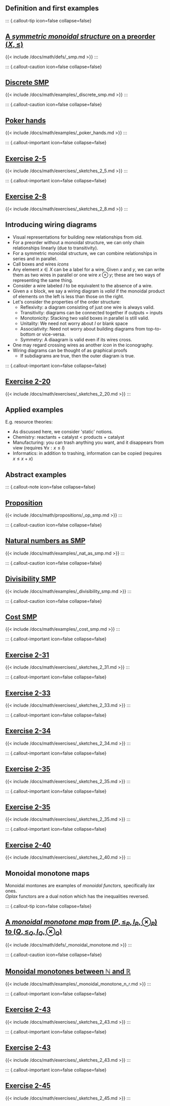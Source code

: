 ## Definition and first examples

::: {.callout-tip icon=false collapse=false}
## [A *symmetric monoidal structure* on a preorder $(X, \leq)$](/docs/math/defs/smp.qmd)
  {{< include /docs/math/defs/_smp.md >}}
:::

::: {.callout-caution icon=false collapse=false}
## [Discrete SMP](/docs/math/examples/discrete_smp.qmd)
  {{< include /docs/math/examples/_discrete_smp.md >}}
:::

::: {.callout-caution icon=false collapse=false}
## [Poker hands](/docs/math/examples/poker_hands.qmd)
  {{< include /docs/math/examples/_poker_hands.md >}}
:::

::: {.callout-important icon=false collapse=false}
## [Exercise 2-5](/docs/math/exercises/sketches_2_5.qmd)
{{< include /docs/math/exercises/_sketches_2_5.md >}}
:::

::: {.callout-important icon=false collapse=false}
## [Exercise 2-8](/docs/math/exercises/sketches_2_8.qmd)
{{< include /docs/math/exercises/_sketches_2_8.md >}}
:::


## Introducing wiring diagrams

- Visual representations for building new relationships from old.
- For a preorder without a monoidal structure, we can only chain relationships 
  linearly (due to transitivity).
- For a symmetric monoidal structure, we can combine relationships in series and 
  in parallel.
- Call boxes and wires *icons*
- Any element $x \in X$ can be a label for a wire. Given $x$ and $y$, we can 
  write them as two wires in parallel or one wire $x \otimes y$; these are two 
  ways of representing the same thing.
- Consider a wire labeled $I$ to be equivalent to the absence of a wire.
- Given a $\leq$ block, we say a wiring diagram is *valid* if the monoidal 
  product of elements on the left is less than those on the right.
- Let's consider the properties of the order structure:
    - Reflexivity: a diagram consisting of just one wire is always valid.
    - Transitivity: diagrams can be connected together if outputs = inputs
    - Monotonicity: Stacking two valid boxes in parallel is still valid.
    - Unitality: We need not worry about $I$ or blank space
    - Associativity: Need not worry about building diagrams from top-to-bottom 
      or vice-versa.
    - Symmetry: A diaagram is valid even if its wires cross.
- One may regard crossing wires as another *icon* in the iconography.
- Wiring diagrams can be thought of as graphical proofs
    - If subdiagrams are true, then the outer diagram is true.

::: {.callout-important icon=false collapse=false}
## [Exercise 2-20](/docs/math/exercises/sketches_2_20.qmd)
{{< include /docs/math/exercises/_sketches_2_20.md >}}
:::

## Applied examples
E.g. resource theories:

- As discussed here, we consider 'static' notions.
- Chemistry: reactants + catalyst $<$ products + catalyst
- Manufacturing: you can trash anything you want, and it disappears from view 
  (requires $\forall x: x \leq I$)
- Informatics: in addition to trashing, information can be copied 
  (requires $x \leq x + x$)

## Abstract examples

::: {.callout-note icon=false collapse=false}
## [Proposition](/docs/math/propositions/op_smp.qmd)
{{< include /docs/math/propositions/_op_smp.md >}}
:::

::: {.callout-caution icon=false collapse=false}
## [Natural numbers as SMP](/docs/math/examples/nat_as_smp.qmd)
{{< include /docs/math/examples/_nat_as_smp.md >}}
:::

::: {.callout-caution icon=false collapse=false}
## [Divisibility SMP](/docs/math/examples/divisibility_smp.qmd)
{{< include /docs/math/examples/_divisibility_smp.md >}}
:::

::: {.callout-caution icon=false collapse=false}
## [Cost SMP](/docs/math/examples/cost_smp.qmd)
{{< include /docs/math/examples/_cost_smp.md >}}
:::

::: {.callout-important icon=false collapse=false}
## [Exercise 2-31](/docs/math/exercises/sketches_2_31.qmd)
{{< include /docs/math/exercises/_sketches_2_31.md >}}
:::

::: {.callout-important icon=false collapse=false}
## [Exercise 2-33](/docs/math/exercises/sketches_2_33.qmd)
{{< include /docs/math/exercises/_sketches_2_33.md >}}
:::

::: {.callout-important icon=false collapse=false}
## [Exercise 2-34](/docs/math/exercises/sketches_2_34.qmd)
{{< include /docs/math/exercises/_sketches_2_34.md >}}
:::

::: {.callout-important icon=false collapse=false}
## [Exercise 2-35](/docs/math/exercises/sketches_2_35.qmd)
{{< include /docs/math/exercises/_sketches_2_35.md >}}
:::

::: {.callout-important icon=false collapse=false}
## [Exercise 2-35](/docs/math/exercises/sketches_2_35.qmd)
{{< include /docs/math/exercises/_sketches_2_35.md >}}
:::

::: {.callout-important icon=false collapse=false}
## [Exercise 2-40](/docs/math/exercises/sketches_2_40.qmd)
{{< include /docs/math/exercises/_sketches_2_40.md >}}
:::

## Monoidal monotone maps

Monoidal montones are examples of *monoidal functors*, specifically *lax* ones.  
*Oplax* functors are a dual notion which has the inequalities reversed.

::: {.callout-tip icon=false collapse=false}
## [A *monoidal monotone map* from $(P,\leq_P,I_P,\otimes_P)$ to $(Q, \leq_Q,I_Q,\otimes_Q)$](/docs/math/defs/monoidal_monotone.qmd)
{{< include /docs/math/defs/_monoidal_monotone.md >}}
:::

::: {.callout-caution icon=false collapse=false}
## [Monoidal monotones between $\mathbb{N}$ and $\mathbb{R}$](/docs/math/examples/monoidal_monotone_n_r.qmd)
{{< include /docs/math/examples/_monoidal_monotone_n_r.md >}}
:::

::: {.callout-important icon=false collapse=false}
## [Exercise 2-43](/docs/math/exercises/sketches_2_43.qmd)
{{< include /docs/math/exercises/_sketches_2_43.md >}}
:::

::: {.callout-important icon=false collapse=false}
## [Exercise 2-43](/docs/math/exercises/sketches_2_43.qmd)
{{< include /docs/math/exercises/_sketches_2_43.md >}}
:::

::: {.callout-important icon=false collapse=false}
## [Exercise 2-45](/docs/math/exercises/sketches_2_45.qmd)
{{< include /docs/math/exercises/_sketches_2_45.md >}}
:::
